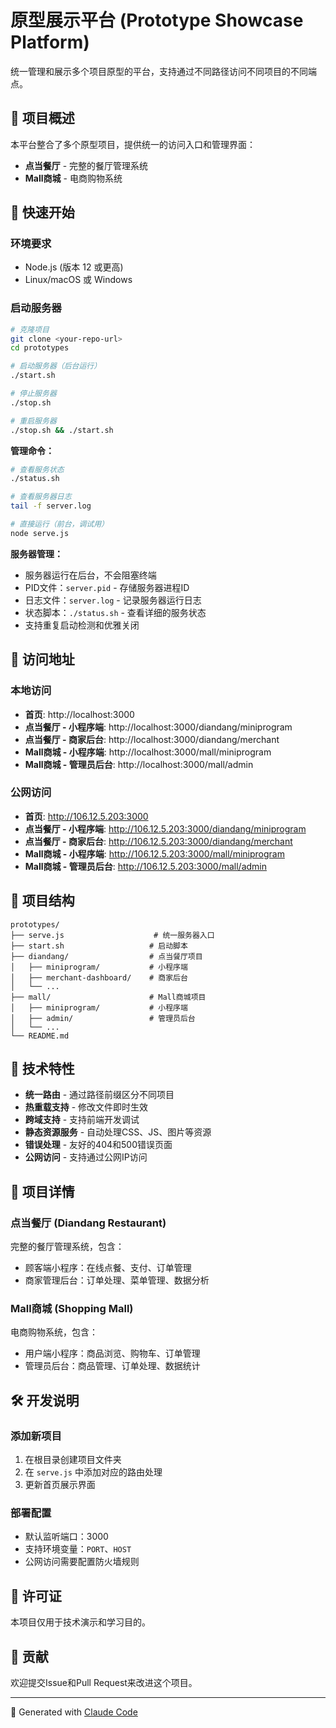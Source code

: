 # 原型展示平台 (Prototype Showcase Platform)

统一管理和展示多个项目原型的平台，支持通过不同路径访问不同项目的不同端点。

## 🎯 项目概述

本平台整合了多个原型项目，提供统一的访问入口和管理界面：

- **点当餐厅** - 完整的餐厅管理系统
- **Mall商城** - 电商购物系统

## 🚀 快速开始

### 环境要求
- Node.js (版本 12 或更高)
- Linux/macOS 或 Windows

### 启动服务器

```bash
# 克隆项目
git clone <your-repo-url>
cd prototypes

# 启动服务器（后台运行）
./start.sh

# 停止服务器
./stop.sh

# 重启服务器
./stop.sh && ./start.sh
```

**管理命令：**
```bash
# 查看服务状态
./status.sh

# 查看服务器日志
tail -f server.log

# 直接运行（前台，调试用）
node serve.js
```

**服务器管理：**
- 服务器运行在后台，不会阻塞终端
- PID文件：`server.pid` - 存储服务器进程ID
- 日志文件：`server.log` - 记录服务器运行日志
- 状态脚本：`./status.sh` - 查看详细的服务状态
- 支持重复启动检测和优雅关闭

## 📱 访问地址

### 本地访问
- **首页**: http://localhost:3000
- **点当餐厅 - 小程序端**: http://localhost:3000/diandang/miniprogram
- **点当餐厅 - 商家后台**: http://localhost:3000/diandang/merchant
- **Mall商城 - 小程序端**: http://localhost:3000/mall/miniprogram
- **Mall商城 - 管理员后台**: http://localhost:3000/mall/admin

### 公网访问
- **首页**: http://106.12.5.203:3000
- **点当餐厅 - 小程序端**: http://106.12.5.203:3000/diandang/miniprogram
- **点当餐厅 - 商家后台**: http://106.12.5.203:3000/diandang/merchant
- **Mall商城 - 小程序端**: http://106.12.5.203:3000/mall/miniprogram
- **Mall商城 - 管理员后台**: http://106.12.5.203:3000/mall/admin

## 📂 项目结构

```
prototypes/
├── serve.js                    # 统一服务器入口
├── start.sh                   # 启动脚本
├── diandang/                  # 点当餐厅项目
│   ├── miniprogram/           # 小程序端
│   ├── merchant-dashboard/    # 商家后台
│   └── ...
├── mall/                      # Mall商城项目
│   ├── miniprogram/           # 小程序端
│   ├── admin/                 # 管理员后台
│   └── ...
└── README.md
```

## 🔧 技术特性

- **统一路由** - 通过路径前缀区分不同项目
- **热重载支持** - 修改文件即时生效
- **跨域支持** - 支持前端开发调试
- **静态资源服务** - 自动处理CSS、JS、图片等资源
- **错误处理** - 友好的404和500错误页面
- **公网访问** - 支持通过公网IP访问

## 🎨 项目详情

### 点当餐厅 (Diandang Restaurant)
完整的餐厅管理系统，包含：
- 顾客端小程序：在线点餐、支付、订单管理
- 商家管理后台：订单处理、菜单管理、数据分析

### Mall商城 (Shopping Mall)
电商购物系统，包含：
- 用户端小程序：商品浏览、购物车、订单管理
- 管理员后台：商品管理、订单处理、数据统计

## 🛠️ 开发说明

### 添加新项目
1. 在根目录创建项目文件夹
2. 在 `serve.js` 中添加对应的路由处理
3. 更新首页展示界面

### 部署配置
- 默认监听端口：3000
- 支持环境变量：`PORT`、`HOST`
- 公网访问需要配置防火墙规则

## 📄 许可证

本项目仅用于技术演示和学习目的。

## 🤝 贡献

欢迎提交Issue和Pull Request来改进这个项目。

---

🤖 Generated with [Claude Code](https://claude.ai/code)
